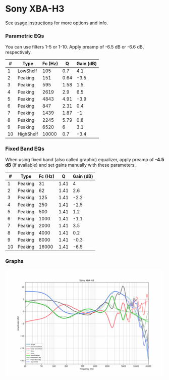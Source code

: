 # Sony XBA-H3
See [usage instructions](https://github.com/jaakkopasanen/AutoEq#usage) for more options and info.

### Parametric EQs
You can use filters 1-5 or 1-10. Apply preamp of -6.5 dB or -6.6 dB, respectively.

|   # | Type      |   Fc (Hz) |    Q |   Gain (dB) |
|-----|-----------|-----------|------|-------------|
|   1 | LowShelf  |       105 | 0.7  |         4.1 |
|   2 | Peaking   |       151 | 0.64 |        -3.5 |
|   3 | Peaking   |       595 | 1.58 |         1.5 |
|   4 | Peaking   |      2619 | 2.9  |         6.5 |
|   5 | Peaking   |      4843 | 4.91 |        -3.9 |
|   6 | Peaking   |       847 | 2.31 |         0.4 |
|   7 | Peaking   |      1439 | 1.87 |        -1   |
|   8 | Peaking   |      2245 | 5.79 |         0.8 |
|   9 | Peaking   |      6520 | 6    |         3.1 |
|  10 | HighShelf |     10000 | 0.7  |        -3.4 |

### Fixed Band EQs
When using fixed band (also called graphic) equalizer, apply preamp of **-4.5 dB** (if available) and set gains manually with these parameters.

|   # | Type    |   Fc (Hz) |    Q |   Gain (dB) |
|-----|---------|-----------|------|-------------|
|   1 | Peaking |        31 | 1.41 |         4   |
|   2 | Peaking |        62 | 1.41 |         2.6 |
|   3 | Peaking |       125 | 1.41 |        -2.2 |
|   4 | Peaking |       250 | 1.41 |        -2.5 |
|   5 | Peaking |       500 | 1.41 |         1.2 |
|   6 | Peaking |      1000 | 1.41 |        -1.1 |
|   7 | Peaking |      2000 | 1.41 |         3.5 |
|   8 | Peaking |      4000 | 1.41 |         0.2 |
|   9 | Peaking |      8000 | 1.41 |        -0.3 |
|  10 | Peaking |     16000 | 1.41 |        -6.5 |

### Graphs
![](./Sony%20XBA-H3.png)
